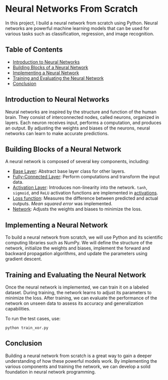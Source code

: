 # Neural Networks From Scratch

In this project, I build a neural network from scratch using Python. Neural networks are powerful machine learning models that can be used for various tasks such as classification, regression, and image recognition.

## Table of Contents
- [Introduction to Neural Networks](#introduction-to-neural-networks)
- [Building Blocks of a Neural Network](#building-blocks-of-a-neural-network)
- [Implementing a Neural Network](#implementing-a-neural-network)
- [Training and Evaluating the Neural Network](#training-and-evaluating-the-neural-network)
- [Conclusion](#conclusion)

## Introduction to Neural Networks
Neural networks are inspired by the structure and function of the human brain. They consist of interconnected nodes, called neurons, organized in layers. Each neuron receives input, performs a computation, and produces an output. By adjusting the weights and biases of the neurons, neural networks can learn to make accurate predictions.

## Building Blocks of a Neural Network
A neural network is composed of several key components, including:
- [Base Layer](layer.py): Abstract base layer class for other layers.
- [Fully-Connected Layer](fc_layer.py): Perform computations and transform the input data.
- [Activation Layer](ac_layer.py): Introduces non-linearity into the network. `tanh`, `sigmoid`, and `ReLU` activation functions are implemented in [activations](activations.py).
- [Loss function](loss.py): Measures the difference between predicted and actual outputs. *Mean squared error* was implemented.
- [Network](network.py): Adjusts the weights and biases to minimize the loss.

## Implementing a Neural Network
To build a neural network from scratch, we will use Python and its scientific computing libraries such as NumPy. We will define the structure of the network, initialize the weights and biases, implement the forward and backward propagation algorithms, and update the parameters using gradient descent.

## Training and Evaluating the Neural Network
Once the neural network is implemented, we can train it on a labeled dataset. During training, the network learns to adjust its parameters to minimize the loss. After training, we can evaluate the performance of the network on unseen data to assess its accuracy and generalization capabilities.

To run the test cases, use:
```
python train_xor.py
```

## Conclusion
Building a neural network from scratch is a great way to gain a deeper understanding of how these powerful models work. By implementing the various components and training the network, we can develop a solid foundation in neural network programming.
